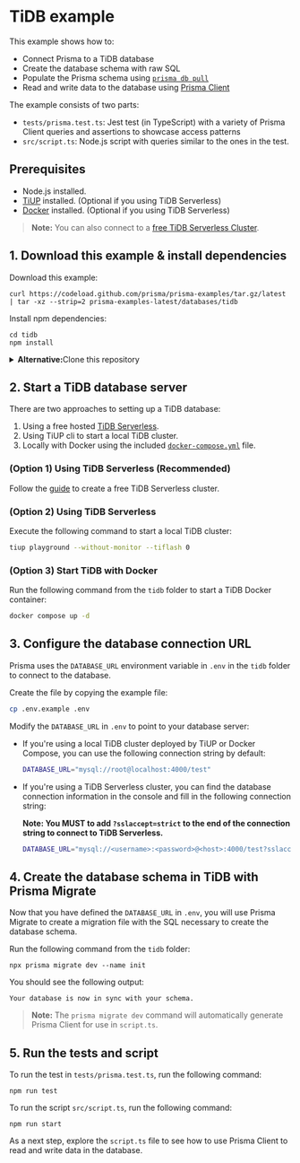 # TiDB example

This example shows how to:

- Connect Prisma to a TiDB database
- Create the database schema with raw SQL
- Populate the Prisma schema using [`prisma db pull`](https://www.prisma.io/docs/reference/api-reference/command-reference#db-pull)
- Read and write data to the database using [Prisma Client](https://www.prisma.io/client)

The example consists of two parts:

- `tests/prisma.test.ts`: Jest test (in TypeScript) with a variety of Prisma Client queries and assertions to showcase access patterns
- `src/script.ts`: Node.js script with queries similar to the ones in the test.

## Prerequisites

- Node.js installed.
- [TiUP](https://docs.pingcap.com/tidb/dev/tiup-overview#install-tiup) installed. (Optional if you using TiDB Serverless)
- [Docker](https://www.docker.com/products/docker-desktop) installed. (Optional if you using TiDB Serverless)

> **Note:** You can also connect to a [free TiDB Serverless Cluster](https://docs.pingcap.com/tidbcloud/dev-guide-build-cluster-in-cloud).

## 1. Download this example & install dependencies

Download this example:

```
curl https://codeload.github.com/prisma/prisma-examples/tar.gz/latest | tar -xz --strip=2 prisma-examples-latest/databases/tidb
```

Install npm dependencies:

```
cd tidb
npm install
```

<details>
<summary><strong>Alternative:</strong>Clone this repository</summary>

Clone this repository:

```
git clone git@github.com:prisma/prisma-examples.git --depth=1
```

Install npm dependencies:

```
cd prisma-examples/databases/tidb
npm install
```

</details>

## 2. Start a TiDB database server

There are two approaches to setting up a TiDB database:

1. Using a free hosted [TiDB Serverless](https://tidbcloud.com/free-tail).
2. Using TiUP cli to start a local TiDB cluster.
3. Locally with Docker using the included [`docker-compose.yml`](./docker-compose.yml) file.

### (Option 1) Using TiDB Serverless (Recommended)

Follow the [guide](https://docs.pingcap.com/tidbcloud/dev-guide-build-cluster-in-cloud) to create a free TiDB Serverless cluster.

### (Option 2) Using TiDB Serverless

Execute the following command to start a local TiDB cluster:

```sh
tiup playground --without-monitor --tiflash 0
```

### (Option 3) Start TiDB with Docker

Run the following command from the `tidb` folder to start a TiDB Docker container:

```sh
docker compose up -d
```

## 3. Configure the database connection URL

Prisma uses the `DATABASE_URL` environment variable in `.env` in the `tidb` folder to connect to the database.

Create the file by copying the example file:

```sh
cp .env.example .env
```

Modify the `DATABASE_URL` in `.env` to point to your database server:


- If you're using a local TiDB cluster deployed by TiUP or Docker Compose, you can use the following connection string by default:

  ```sh
  DATABASE_URL="mysql://root@localhost:4000/test"
  ```

- If you're using a TiDB Serverless cluster, you can find the database connection information in the console and fill in the following connection string:

  **Note: You MUST to add `?sslaccept=strict` to the end of the connection string to connect to TiDB Serverless.**

  ```sh
  DATABASE_URL="mysql://<username>:<password>@<host>:4000/test?sslaccept=strict"
  ```

## 4. Create the database schema in TiDB with Prisma Migrate

Now that you have defined the `DATABASE_URL` in `.env`, you will use Prisma Migrate to create a migration file with the SQL necessary to create the database schema.

Run the following command from the `tidb` folder:

```
npx prisma migrate dev --name init
```

You should see the following output:

```
Your database is now in sync with your schema.
```

> **Note:** The `prisma migrate dev` command will automatically generate Prisma Client for use in `script.ts`.

## 5. Run the tests and script

To run the test in `tests/prisma.test.ts`, run the following command:

```
npm run test
```

To run the script `src/script.ts`, run the following command:

```
npm run start
```

As a next step, explore the `script.ts` file to see how to use Prisma Client to read and write data in the database.
